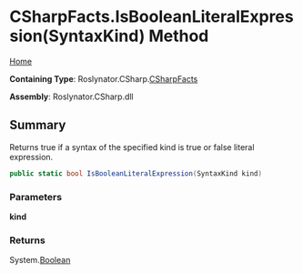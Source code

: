 # CSharpFacts\.IsBooleanLiteralExpression\(SyntaxKind\) Method

[Home](../../../../README.md)

**Containing Type**: Roslynator\.CSharp\.[CSharpFacts](../README.md)

**Assembly**: Roslynator\.CSharp\.dll

## Summary

Returns true if a syntax of the specified kind is true or false literal expression\.

```csharp
public static bool IsBooleanLiteralExpression(SyntaxKind kind)
```

### Parameters

**kind**

### Returns

System\.[Boolean](https://docs.microsoft.com/en-us/dotnet/api/system.boolean)

